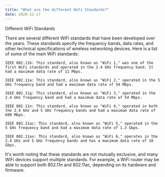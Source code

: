 ```yaml
---
title: "What are the different WiFi Standards?"
date: 2020-12-17
---
```


Different WiFi Standards

There are several different WiFi standards that have been developed over the years. 
These standards specify the frequency bands, data rates, and other technical specifications of wireless networking devices. Here is a list of some of the main WiFi standards:

    IEEE 802.11b: This standard, also known as "WiFi 1," was one of the first WiFi standards and operated in the 2.4 GHz frequency band. It had a maximum data rate of 11 Mbps.

    IEEE 802.11a: This standard, also known as "WiFi 2," operated in the 5 GHz frequency band and had a maximum data rate of 54 Mbps.  

    IEEE 802.11g: This standard, also known as "WiFi 3," operated in the 2.4 GHz frequency band and had a maximum data rate of 54 Mbps.  

    IEEE 802.11n: This standard, also known as "WiFi 4," operated in both the 2.4 GHz and 5 GHz frequency bands and had a maximum data rate of 600 Mbps.  

    IEEE 802.11ac: This standard, also known as "WiFi 5," operated in the 5 GHz frequency band and had a maximum data rate of 1.3 Gbps.  

    IEEE 802.11ax: This standard, also known as "WiFi 6," operates in the 2.4 GHz and 5 GHz frequency bands and has a maximum data rate of 10 Gbps.  

It's worth noting that these standards are not mutually exclusive, and many WiFi devices support multiple standards. For example, a WiFi router may be able to support both 802.11n and 802.11ac, depending on its hardware and firmware.
